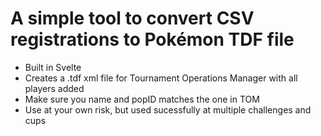 # A simple tool to convert CSV registrations to Pokémon TDF file
* Built in Svelte
* Creates a .tdf xml file for Tournament Operations Manager with all players added
* Make sure you name and popID matches the one in TOM
* Use at your own risk, but used sucessfully at multiple challenges and cups
